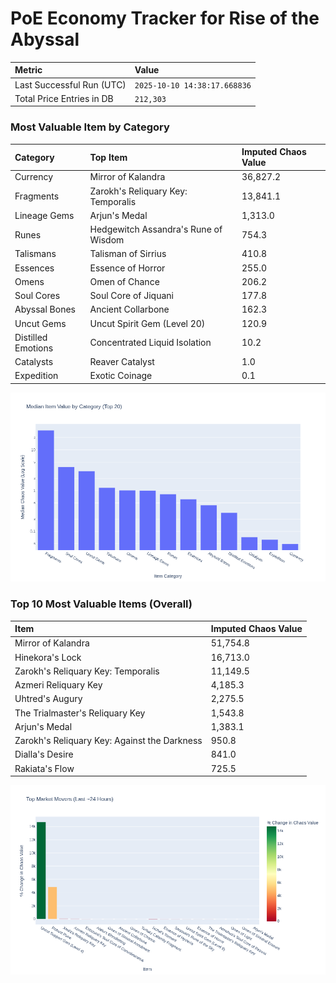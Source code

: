 # PoE Economy Tracker for Rise of the Abyssal

<!-- START_MAINTENANCE -->
| Metric | Value |
|:---|:---|
| Last Successful Run (UTC) | `2025-10-10 14:38:17.668836` |
| Total Price Entries in DB | `212,303` |

<!-- END_MAINTENANCE -->

<!-- START_DATAFRAME_DEBUG -->
<!-- END_DATAFRAME_DEBUG -->

<!-- START_CATEGORY_ANALYSIS -->
### Most Valuable Item by Category
| Category | Top Item | Imputed Chaos Value |
| :--- | :--- | :--- |
| Currency | Mirror of Kalandra | 36,827.2 |
| Fragments | Zarokh's Reliquary Key: Temporalis | 13,841.1 |
| Lineage Gems | Arjun's Medal | 1,313.0 |
| Runes | Hedgewitch Assandra's Rune of Wisdom | 754.3 |
| Talismans | Talisman of Sirrius | 410.8 |
| Essences | Essence of Horror | 255.0 |
| Omens | Omen of Chance | 206.2 |
| Soul Cores | Soul Core of Jiquani | 177.8 |
| Abyssal Bones | Ancient Collarbone | 162.3 |
| Uncut Gems | Uncut Spirit Gem (Level 20) | 120.9 |
| Distilled Emotions | Concentrated Liquid Isolation | 10.2 |
| Catalysts | Reaver Catalyst | 1.0 |
| Expedition | Exotic Coinage | 0.1 |


![Category Analysis Chart](charts/category_analysis.png)
<!-- END_ANALYSIS -->

<!-- START_ANALYSIS -->
### Top 10 Most Valuable Items (Overall)
| Item | Imputed Chaos Value |
| :--- | :--- |
| Mirror of Kalandra | 51,754.8 |
| Hinekora's Lock | 16,713.0 |
| Zarokh's Reliquary Key: Temporalis | 11,149.5 |
| Azmeri Reliquary Key | 4,185.3 |
| Uhtred's Augury | 2,275.5 |
| The Trialmaster's Reliquary Key | 1,543.8 |
| Arjun's Medal | 1,383.1 |
| Zarokh's Reliquary Key: Against the Darkness | 950.8 |
| Dialla's Desire | 841.0 |
| Rakiata's Flow | 725.5 |


![Market Movers Chart](charts/market_movers.png)
<!-- END_ANALYSIS -->
